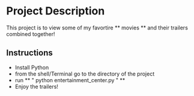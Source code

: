 # Project Description

This project is to view some of my favortire ** movies ** and their trailers combined together!

## Instructions

* Install Python
* from the shell/Terminal go to the directory of the project
* run ** " python entertainment_center.py " **
* Enjoy the trailers!
